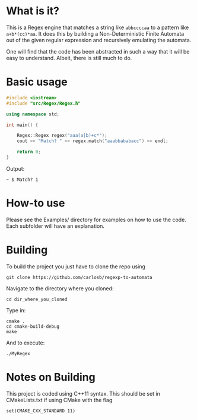 # What is it?
This is a Regex engine that matches a string like `abbccccaa` to a pattern like `a+b*(cc)*aa`.
It does this by building a Non-Deterministic Finite Automata  out of the given regular expression and recursively
emulating the automata.

One will find that the code has been abstracted in such a way that it will be easy to understand.
Albeit, there is still much to do.

# Basic usage
````cpp
#include <iostream>
#include "src/Regex/Regex.h"

using namespace std;

int main() {

    Regex::Regex regex("aaa(a|b)+c*");
    cout << "Match? " << regex.match("aaabbababacc") << endl;

    return 0;
}
````

Output:

`~ $ Match? 1`

# How-to use
Please see the Examples/ directory for examples on how to use the code. Each subfolder will have an explanation.

# Building

To build the project you just have to clone the repo using

`git clone https://github.com/carlosb/regexp-to-automata`

Navigate to the directory where you cloned:

`cd dir_where_you_cloned`

Type in:

````
cmake .
cd cmake-build-debug
make
````

And to execute:

`./MyRegex`

# Notes on Building
This project is coded using C++11 syntax. This should be set in CMakeLists.txt if using CMake with the flag

`set(CMAKE_CXX_STANDARD 11)`
